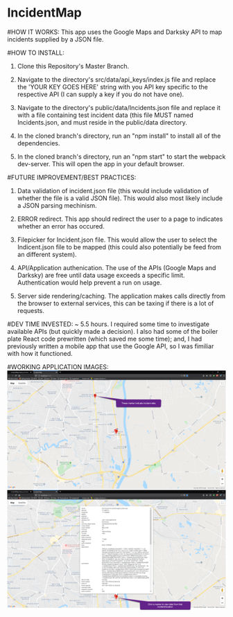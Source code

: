# IncidentMap
#HOW IT WORKS:
This app uses the Google Maps and Darksky API to map incidents supplied by a JSON file.

#HOW TO INSTALL:
1) Clone this Repository's Master Branch.

2) Navigate to the directory's src/data/api_keys/index.js file and replace the 'YOUR KEY GOES HERE' string with you API key 
specific to the respective API (I can supply a key if you do not have one).

3) Navigate to the directory's public/data/Incidents.json file and replace it with a file containing test incident data 
(this file MUST named Incidents.json, and must reside in the public/data directory.

4) In the cloned branch's directory, run an "npm install" to install all of the dependencies.

5) In the cloned branch's directory, run an "npm start" to start the webpack dev-server. This will open the app in your default 
browser.

#FUTURE IMPROVEMENT/BEST PRACTICES:
1) Data validation of incident.json file (this would include validation of whether the file is a valid JSON file). This would 
also most likely include a JSON parsing mechinism.

2) ERROR redirect. This app should redirect the user to a page to indicates whether an error has occured.

3) Filepicker for Incident.json file. This would allow the user to select the Indicent.json file to be mapped (this could also 
potentially be feed from an different system).

4) API/Application authenication. The use of the APIs (Google Maps and Darksky) are free until data usage exceeds a specific limit.
Authentication would help prevent a run on usage.

5) Server side rendering/caching. The application makes calls directly from the browser to external services, this can be taxing 
if there is a lot of requests.

#DEV TIME INVESTED:
~ 5.5 hours. I required some time to investigate available APIs (but quickly made a decision). I also had some of the boiler plate 
React code prewritten (which saved me some time); and, I had previously written a mobile app that use the Google API, so I was 
fimiliar with how it functioned.

#WORKING APPLICATION IMAGES:
![INCIDENTS PICTURE 1](https://github.com/GensCodeB0t/IncidentMap/blob/master/AppPics/App1.png)
![INCIDENTS PICTURE 1](https://github.com/GensCodeB0t/IncidentMap/blob/master/AppPics/App2.png)

